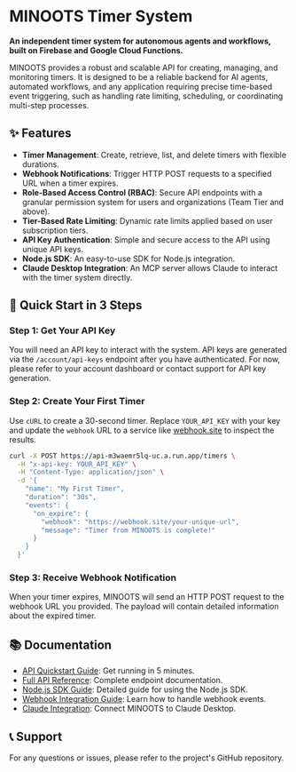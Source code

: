 # MINOOTS Timer System

**An independent timer system for autonomous agents and workflows, built on Firebase and Google Cloud Functions.**

MINOOTS provides a robust and scalable API for creating, managing, and monitoring timers. It is designed to be a reliable backend for AI agents, automated workflows, and any application requiring precise time-based event triggering, such as handling rate limiting, scheduling, or coordinating multi-step processes.

## ✨ Features

*   **Timer Management**: Create, retrieve, list, and delete timers with flexible durations.
*   **Webhook Notifications**: Trigger HTTP POST requests to a specified URL when a timer expires.
*   **Role-Based Access Control (RBAC)**: Secure API endpoints with a granular permission system for users and organizations (Team Tier and above).
*   **Tier-Based Rate Limiting**: Dynamic rate limits applied based on user subscription tiers.
*   **API Key Authentication**: Simple and secure access to the API using unique API keys.
*   **Node.js SDK**: An easy-to-use SDK for Node.js integration.
*   **Claude Desktop Integration**: An MCP server allows Claude to interact with the timer system directly.

## 🚀 Quick Start in 3 Steps

### Step 1: Get Your API Key

You will need an API key to interact with the system. API keys are generated via the `/account/api-keys` endpoint after you have authenticated. For now, please refer to your account dashboard or contact support for API key generation.

### Step 2: Create Your First Timer

Use `cURL` to create a 30-second timer. Replace `YOUR_API_KEY` with your key and update the `webhook` URL to a service like [webhook.site](https://webhook.site) to inspect the results.

```bash
curl -X POST https://api-m3waemr5lq-uc.a.run.app/timers \
  -H "x-api-key: YOUR_API_KEY" \
  -H "Content-Type: application/json" \
  -d '{
    "name": "My First Timer",
    "duration": "30s",
    "events": {
      "on_expire": {
        "webhook": "https://webhook.site/your-unique-url",
        "message": "Timer from MINOOTS is complete!"
      }
    }
  }'
```

### Step 3: Receive Webhook Notification

When your timer expires, MINOOTS will send an HTTP POST request to the webhook URL you provided. The payload will contain detailed information about the expired timer.

## 📚 Documentation

*   [API Quickstart Guide](./API_QUICKSTART.md): Get running in 5 minutes.
*   [Full API Reference](./API_REFERENCE.md): Complete endpoint documentation.
*   [Node.js SDK Guide](./SDK_GUIDE.md): Detailed guide for using the Node.js SDK.
*   [Webhook Integration Guide](./WEBHOOKS.md): Learn how to handle webhook events.
*   [Claude Integration](./CLAUDE_INTEGRATION.md): Connect MINOOTS to Claude Desktop.



## 📞 Support

For any questions or issues, please refer to the project's GitHub repository.

```